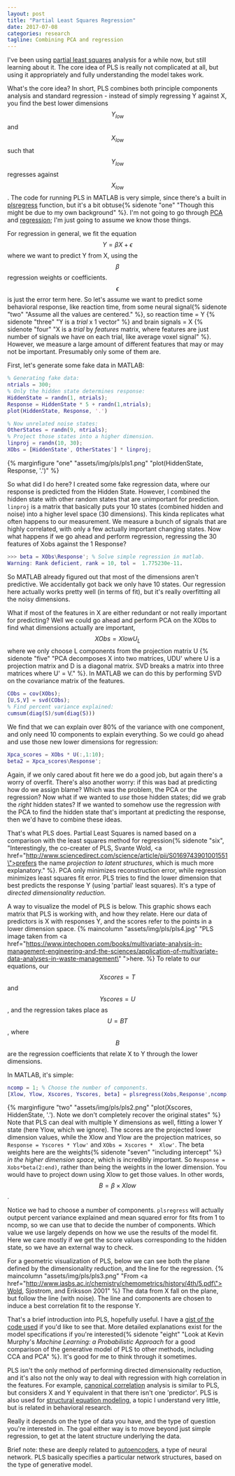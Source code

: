 ```yaml
---
layout: post
title: "Partial Least Squares Regression"
date: 2017-07-08
categories: research
tagline: Combining PCA and regression
---
```


I've been using [partial least squares](https://en.wikipedia.org/wiki/Partial_least_squares_regression) analysis for a while now, but still learning about it. The core idea of PLS is really not complicated at all, but using it appropriately and fully understanding the model takes work.

What's the core idea? In short, PLS combines both principle components analysis and standard regression - instead of simply regressing Y against X, you find the best lower dimensions $$ Y_{low} $$ and $$ X_{low} $$ such that $$ Y_{low} $$ regresses against $$ X_{low} $$. The code for running PLS in MATLAB is very simple, since there's a built in [plsregress](https://www.mathworks.com/help/stats/plsregress.html) function, but it's a bit obtuse{% sidenote "one" "Though this might be due to my own background" %}. I'm not going to go through [PCA](http://setosa.io/ev/principal-component-analysis/) and [regression](http://setosa.io/ev/ordinary-least-squares-regression/); I'm just going to assume we know those things.

For regression in general, we fit the equation $$ Y = \beta   X + \epsilon $$ where we want to predict Y from X, using the $$ \beta $$ regression weights or coefficients. $$ \epsilon $$ is just the error term here. So let's assume we want to predict some behavioral response, like reaction time, from some neural signal{% sidenote "two" "Assume all the values are centered." %}, so reaction time = Y {% sidenote "three" "Y is a *trial* x 1 vector" %} and brain signals = X {% sidenote "four" "X is a *trial* by *features* matrix, where features are just number of signals we have on each trial, like average voxel signal" %}. However, we measure a large amount of different features that may or may not be important. Presumably only some of them are.

First, let's generate some fake data in MATLAB:

``` matlab
% Generating fake data:
ntrials = 300;
% Only the hidden state determines response:
HiddenState = randn(1, ntrials);
Response = HiddenState * 5 + randn(1,ntrials);
plot(HiddenState, Response, '.')

% Now unrelated noise states:
OtherStates = randn(9, ntrials);
% Project those states into a higher dimension.
linproj = randn(10, 30);
XObs = [HiddenState', OtherStates'] * linproj;
```
{% marginfigure "one" "assets/img/pls/pls1.png" "plot(HiddenState, Response, '.')" %}

So what did I do here? I created some fake regression data, where our response is predicted from the Hidden State. However, I combined the hidden state with other random states that are unimportant for prediction. ``` linproj ``` is a matrix that basically puts your 10 states (combined hidden and noise) into a higher level space (30 dimensions). This kinda replicates what often happens to our measurement. We measure a bunch of signals that are highly correlated, with only a few actually important changing states. Now what happens if we go ahead and perform regression, regressing the 30 features of Xobs against the 1 Response?
``` matlab
>>> beta = XObs\Response'; % Solve simple regression in matlab.
Warning: Rank deficient, rank = 10, tol =  1.775230e-11.
```
So MATLAB already figured out that most of the dimensions aren't predictive. We accidentally got back we only have 10 states. Our regression here actually works pretty well (in terms of fit), but it's really overfitting all the noisy dimensions.

What if most of the features in X are either redundant or not really important for predicting? Well we could go ahead and perform PCA on the XObs to find what dimensions actually are important, $$ XObs = Xlow   U_L $$ where we only choose L components from the projection matrix U {% sidenote "five" "PCA decomposes X into two matrices, UDU' where U is a projection matrix and D is a diagonal matrix. SVD breaks a matrix into three matrices where U' = V." %}. In MATLAB we can do this by performing SVD on the covariance matrix of the features.
``` matlab
CObs = cov(XObs);
[U,S,V] = svd(CObs);
% Find percent variance explained:
cumsum(diag(S)/sum(diag(S)))
```
We find that we can explain over 80% of the variance with one component, and only need 10 components to explain everything. So we could go ahead and use those new lower dimensions for regression:
``` matlab
Xpca_scores = XObs * U(:,1:10);
beta2 = Xpca_scores\Response';
```
Again, if we only cared about fit here we do a good job, but again there's a worry of overfit. There's also another worry: if this was bad at predicting how do we assign blame? Which was the problem, the PCA or the regression? Now what if we wanted to *use* those hidden states; did we grab the *right* hidden states? If we wanted to somehow use the regression *with* the PCA to find the hidden state that's important at predicting the response, then we'd have to combine these ideas.

That's what PLS does. Partial Least Squares is named based on a comparison with the least squares method for regression{% sidenote "six", "Interestingly, the co-creater of PLS, Svante Wold, <a href=\"http://www.sciencedirect.com/science/article/pii/S0169743901001551\">prefers the name</a> *projection to latent structures*, which is much more explanatory." %}. PCA only minimizes reconstruction error, while regression minimizes least squares fit error. PLS tries to find the lower dimension that best predicts the response Y (using 'partial' least squares). It's a type of *directed dimensionality reduction*.

A way to visualize the model of PLS is below. This graphic shows each matrix that PLS is working with, and how they relate. Here our data of predictors is X with responses Y, and the scores refer to the points in a lower dimension space.
{% maincolumn "assets/img/pls/pls4.jpg" "PLS image taken from <a href=\"https://www.intechopen.com/books/multivariate-analysis-in-management-engineering-and-the-sciences/application-of-multivariate-data-analyses-in-waste-management\" ">here</a>. %}
To relate to our equations, our $$ Xscores = T $$ and $$ Yscores = U $$, and the regression takes place as $$ U = B   T $$, where $$ B $$ are the regression coefficients that relate X to Y through the lower dimensions.

In MATLAB, it's simple:
``` matlab
ncomp = 1; % Choose the number of components.
[Xlow, Ylow, Xscores, Yscores, beta] = plsregress(Xobs,Response',ncomp);
```
{% marginfigure "two" "assets/img/pls/pls2.png" "plot(Xscores, HiddenState, '.'). Note we don't completely recover the original states" %}
Note that PLS can deal with multiple Y dimensions as well, fitting a lower Y state (here Ylow, which we ignore). The scores are the projected lower dimension values, while the Xlow and Ylow are the projection matrices, so ``` Response = Yscores * Ylow' ``` and ``` XObs = Xscores *  Xlow' ```. The beta weights here are the weights{% sidenote "seven" "including intercept" %} *in the higher dimension space*, which is incredibly important. So ```Response = Xobs*beta(2:end)```, rather than being the weights in the lower dimension. You would have to project down using Xlow to get those values. In other words, $$ B = \beta \times  Xlow $$.

Notice we had to choose a number of components. ```plsregress``` will actually output percent variance explained and mean squared error for fits from 1 to ncomp, so we can use that to decide the number of components. Which value we use largely depends on how we use the results of the model fit. Here we care mostly if we get the score values corresponding to the hidden state, so we have an external way to check.

For a geometric visualization of PLS, below we can see both the plane defined by the dimensionality reduction, and the line for the regression.
{% maincolumn "assets/img/pls/pls3.png" "From <a href=\"http://www.iasbs.ac.ir/chemistry/chemometrics/history/4th/5.pdf\">Wold, Sjostrom, and Eriksson 2001</a>" %}
The data from X fall on the plane, but follow the line (with noise). The line and components are chosen to induce a best correlation fit to the response Y.

That's a brief introduction into PLS, hopefully useful. I have a [gist of the code used](https://gist.github.com/quantummoose/ca12fea5c1285bbc9742d47bbc4dfc9b) if you'd like to see that. More detailed explanations exist for the model specifications if you're interested{% sidenote "eight" "Look at Kevin Murphy's *Machine Learning: a Probabilistic Approach* for a good comparison of the generative model of PLS to other methods, including CCA and PCA" %}. It's good for me to think through it sometimes.

PLS isn't the only method of performing directed dimensionality reduction, and it's also not the only way to deal with regression with high correlation in the features. For example, [canonical correlation](https://stats.stackexchange.com/questions/206587/what-is-the-connection-between-partial-least-squares-reduced-rank-regression-a) analysis is similar to PLS, but considers X and Y equivalent in that there isn't one 'predictor'. PLS is also used for [structural equation modeling](http://hbanaszak.mjr.uw.edu.pl/TempTxt/HaenleinKaplan_2004_BeginnersGuideToPLSAnalysis.pdf), a topic I understand very little, but is related in behavioral research.

Really it depends on the type of data you have, and the type of question you're interested in. The goal either way is to move beyond just simple regression, to get at the latent structure underlying the data.

Brief note: these are deeply related to [autoencoders](https://en.wikipedia.org/wiki/Autoencoder), a type of neural network. PLS basically specifies a particular network structures, based on the type of generative model.
